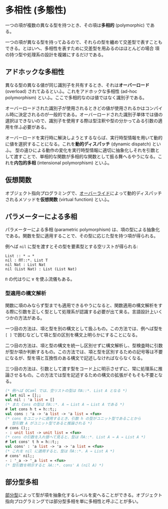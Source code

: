 # 多相性 (多態性)

一つの項が複数の異なる型を持つとき、その項は**多相的** (polymorphic) である。

一つの項が異なる型を持ってゐるので、それらの型を纏めて交差型で表すこともできる。とはいへ、多相性を表すために交差型を用ゐるのはほとんどの場合 項の持つ型や処理系の設計を複雑にするだけである。

## アドホックな多相性

異なる型の異なる値が同じ識別子を共有するとき、それは**オーバーロード** (overload) されてゐるといふ。これをアドホックな多相性 (ad-hoc polymorphism) といふ。ここで多相的なのは値ではなく識別子である。

オーバーロードされた識別子が使用されるときどの値が使用されるかはコンパイル時に決定されるのが一般的である。オーバーロードされた識別子単体では値の選択はできないので、識別子を使用する際は型注釈や型の分かってゐる引数の適用を伴ふ必要がある。

オーバーロードを実行時に解決しようとするならば、実行時型情報を用いて動的に値を選択することになる。これを**動的ディスパッチ** (dynamic dispatch) といふ。
型の違ひによる動作の変化を実行時型情報に適切に抽象化しそれを引数として渡すことで、単相的な関数が多相的な関数として振る舞へるやうになる。これを**内包的多相** (intensional polymorphism) といふ。

## 仮想関数

オブジェクト指向プログラミングで、[オーバーライド](overriding.md)によって動的ディスパッチされるメソッドを**仮想関数** (virtual function) といふ。

## パラメーターによる多相

パラメーターによる多相 (parametric polymorphism) は、項の型による抽象化である。関数を型に適用することで、その型に応じた型を持つ項が得られる。

例へば `nil` に型を渡すとその型を要素型とする空リストが得られる:

```
List :: * → *
nil : ΠT::*. List T
nil Nat : List Nat
nil (List Nat) : List (List Nat)
```

`Π` の代はりに `∀` を使ふ流儀もある。

### 型適用の構文解析

関数に項のみならず型までも適用できるやうになると、関数適用の構文解析をする際に引数を正しく型として処理系が認識する必要が出て来る。言語設計上いくつかの方法がある。

一つ目の方法は、項と型を別の構文として扱ふもの。この方法では、例へば型を `[ ]` で囲むなどして項と型の区別を構文上明らかにすることになる。

二つ目の方法は、項と型の構文を統一し区別せずに構文解析し、型検査時に引数が型か項か判断するもの。この方法では、項と型を区別するための記号等は不要になるが、型を項と互換性のある構文で記述しなければならなくなる。

三つ目の方法は、引数として渡す型をコード上に明示させずに、常に処理系に推論させるもの。この方法では型を記述するための構文の拡張がそもそも不要となる。

``` ocaml
(* 例へば OCaml では、空リストの型は ΠA::*. List A となる *)
# let nil = [];;
val nil : 'a list = []
(* また Cons の型は ΠA::*. A → List A → List A である *)
# let cons h t = h::t;;
val cons : 'a -> 'a list -> 'a list = <fun>
(* cons をユニットに適用するとき、引数 h の型がユニット型であることから
   型引数 A がユニット型であると推論される *)
# cons ();;
- : unit list -> unit list = <fun>
(* cons の引数を入れ替へて見ると、型は ΠA::*. List A → A → List A *)
# let cons' t h = h::t;;
val cons' : 'a list -> 'a -> 'a list = <fun>
(* これを nil に適用すると、型は ΠA::*. A → List A *)
# cons' nil;;
- : '_a -> '_a list = <fun>
(* 型引数を明示すると λA::*. cons' A (nil A) *)
```

## 部分型多相

[部分型](subtyping.md)によって型が項を抽象化するレベルを変へることができる。オブジェクト指向プログラミングでは部分型多相を単に多相性と呼ぶことが多い。
